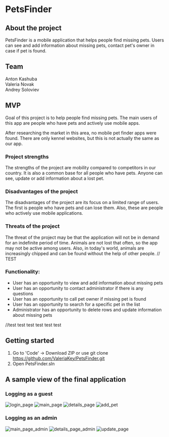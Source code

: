 # PetsFinder

## About the project
PetsFinder is a mobile application that helps people find missing pets. Users can see and add information about missing pets, contact pet's owner in case if pet is found.

## Team
Anton Kashuba <br>
Valeria Novak <br>
Andrey Soloviev 

## MVP
Goal of this project is to help people find missing pets. The main users of this app are people who have pets and actively use mobile apps.

After researching the market in this area, no mobile pet finder apps were found. There are only kennel websites, but this is not actually the same as our app.

### Project strengths
The strengths of the project are mobility compared to competitors in our country. It is also a common base for all people who have pets. Anyone can see, update or add information about a lost pet.

### Disadvantages of the project
The disadvantages of the project are its focus on a limited range of users. The first is people who have pets and can lose them. Also, these are people who actively use mobile applications.

### Threats of the project
The threat of the project may be that the application will not be in demand for an indefinite period of time. Animals are not lost that often, so the app may not be active among users. Also, in today&#39;s world, animals are increasingly chipped and can be found without the help of other people.
// TEST
### Functionality:

- User has an opportunity to view and add information about missing pets
- User has an opportunity to contact administrator if there is any questions
- User has an opportunity to call pet owner if missing pet is found
- User has an opportunity to search for a specific pet in the list
- Administrator has an opportunity to delete rows and update information about missing pets

//test test test test test test

## Getting started
1. Go to 'Code' -> Download ZIP or use git clone https://github.com/ValeriaKey/PetsFinder.git
2. Open PetsFinder.sln

## A sample view of the final application

### Logging as a guest
![login_page](https://user-images.githubusercontent.com/76990876/168574885-c8f0fee2-ad64-49b0-8257-b1e91f8dab20.png)
![main_page](https://user-images.githubusercontent.com/76990876/168575079-856ac144-32d4-480c-b676-49d5a71d0498.png)
![details_page](https://user-images.githubusercontent.com/76990876/168575118-fcd300ac-bdd9-4f7c-a1f1-016c51558950.png)
![add_pet](https://user-images.githubusercontent.com/76990876/168575155-f658d16f-f6ab-4751-ac74-1fd0c4b80783.png)

### Logging as an admin
![main_page_admin](https://user-images.githubusercontent.com/76990876/168575194-2812e76e-9ca0-41df-b9ea-ba9036eb87a5.png)
![details_page_admin](https://user-images.githubusercontent.com/76990876/168575219-9ad9d675-cfa9-4029-adf4-808b98f9ddd1.png)
![update_page](https://user-images.githubusercontent.com/76990876/168575239-f1d77f9c-153f-4e34-a6f1-713d84b440aa.png)